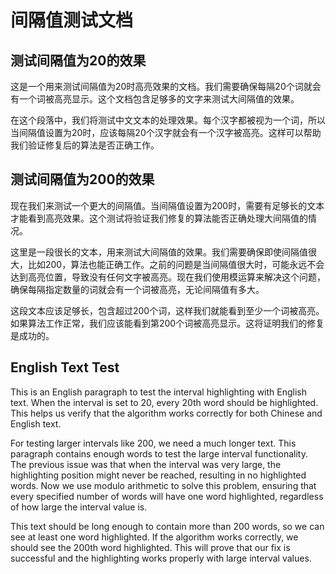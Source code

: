 # 间隔值测试文档

## 测试间隔值为20的效果

这是一个用来测试间隔值为20时高亮效果的文档。我们需要确保每隔20个词就会有一个词被高亮显示。这个文档包含足够多的文字来测试大间隔值的效果。

在这个段落中，我们将测试中文文本的处理效果。每个汉字都被视为一个词，所以当间隔值设置为20时，应该每隔20个汉字就会有一个汉字被高亮。这样可以帮助我们验证修复后的算法是否正确工作。

## 测试间隔值为200的效果

现在我们来测试一个更大的间隔值。当间隔值设置为200时，需要有足够长的文本才能看到高亮效果。这个测试将验证我们修复的算法能否正确处理大间隔值的情况。

这里是一段很长的文本，用来测试大间隔值的效果。我们需要确保即使间隔值很大，比如200，算法也能正确工作。之前的问题是当间隔值很大时，可能永远不会达到高亮位置，导致没有任何文字被高亮。现在我们使用模运算来解决这个问题，确保每隔指定数量的词就会有一个词被高亮，无论间隔值有多大。

这段文本应该足够长，包含超过200个词，这样我们就能看到至少一个词被高亮。如果算法工作正常，我们应该能看到第200个词被高亮显示。这将证明我们的修复是成功的。

## English Text Test

This is an English paragraph to test the interval highlighting with English text. When the interval is set to 20, every 20th word should be highlighted. This helps us verify that the algorithm works correctly for both Chinese and English text.

For testing larger intervals like 200, we need a much longer text. This paragraph contains enough words to test the large interval functionality. The previous issue was that when the interval was very large, the highlighting position might never be reached, resulting in no highlighted words. Now we use modulo arithmetic to solve this problem, ensuring that every specified number of words will have one word highlighted, regardless of how large the interval value is.

This text should be long enough to contain more than 200 words, so we can see at least one word highlighted. If the algorithm works correctly, we should see the 200th word highlighted. This will prove that our fix is successful and the highlighting works properly with large interval values. 